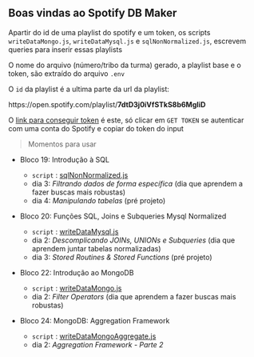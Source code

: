 ## Boas vindas ao Spotify DB Maker

Apartir do id de uma playlist do spotify e um token, os scripts `writeDataMongo.js`, `writeDataMysql.js` e `sqlNonNormalized.js`, escrevem queries para inserir essas playlists

O nome do arquivo (número/tribo da turma) gerado, a playlist base e o token, são extraído do arquivo `.env`

O `id` da playlist é a ultima parte da url da playlist:
<p>https://open.spotify.com/playlist/<b>7dtD3j0iVfSTkS8b6MgIiD</b></p>

O [link para conseguir token](https://developer.spotify.com/console/get-track/) é este, só clicar em `GET TOKEN` se autenticar com uma conta do Spotify e copiar do token do input

> Momentos para usar

- Bloco 19: Introdução à SQL 
    - `script` : [sqlNonNormalized.js](sqlNonNormalized.js)
    - dia 3: _Filtrando dados de forma específica_ (dia que aprendem a fazer buscas mais robustas)
    - dia 4: _Manipulando tabelas_ (pré projeto)

- Bloco 20: Funções SQL, Joins e Subqueries Mysql Normalized
    - `script` : [writeDataMysql.js](writeDataMysql.js)
    - dia 2: _Descomplicando JOINs, UNIONs e Subqueries_ (dia que aprendem juntar tabelas normalizadas)
    - dia 3: _Stored Routines & Stored Functions_ (pré projeto)

- Bloco 22: Introdução ao MongoDB 
    - `script` : [writeDataMongo.js](writeDataMongo.js)
    - dia 2: _Filter Operators_  (dia que aprendem a fazer buscas mais robustas)

- Bloco 24: MongoDB: Aggregation Framework 
    - `script` : [writeDataMongoAggregate.js](writeDataMongoAggregate.js)
    - dia 2: _Aggregation Framework - Parte 2_

